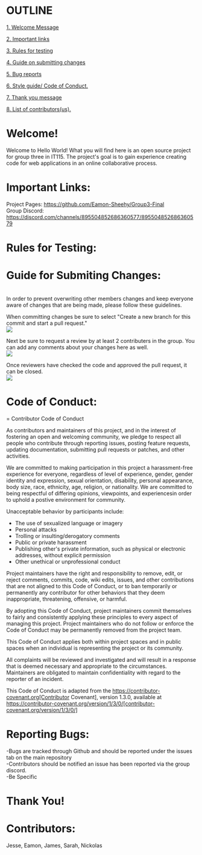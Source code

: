 

# OUTLINE

[1. Welcome Message](#welcome)

[2. Important links](#importantLinks)

[3. Rules for testing](#rulesfortesting)

[4. Guide on submitting changes](#guide)

[5.  Bug reports](#reportingBugs)

[6. Style guide/ Code of Conduct.](#codeofconduct)

[7. Thank you message](#thankyou)

[8. List of contributors(us).](#contributors)

# <a name="welcome">Welcome!</a> <br>
Welcome to Hello World! What you will find here is an open source project for group three in IT115. The project's goal is to gain experience creating code for web applications in an online collaborative process.

# <a name="importantLinks">Important Links:</a><br>
Project Pages: https://github.com/Eamon-Sheehy/Group3-Final<br>
Group Discord: https://discord.com/channels/895504852686360577/895504852686360579

# <a name="rulesfortesting">Rules for Testing:</a><br>

# <a name="guide">Guide for Submiting Changes:</a><br>

<br>
In order to prevent overwriting other members changes and keep everyone aware of changes that are being made, please follow these guidelines. <br>
  
  When committing changes be sure to select "Create a new branch for this commit and start a pull request." <br>
  <img src="https://i.imgur.com/Cc4ia6E.png"><br>
  
  Next be sure to request a review by at least 2 contributers in the group. You can add any comments about your changes here as well. <br>
  <img src="https://i.imgur.com/AosVxau.png"><br>
  
  Once reviewers have checked the code and approved the pull request, it can be closed. <br>
  <img src="https://i.imgur.com/sPqOGA5.png"><br>


# <a name="codeofconduct">Code of Conduct:</a><br>

= Contributor Code of Conduct

As contributors and maintainers of this project, and in the interest of fostering an open
and welcoming community, we pledge to respect all people who contribute through reporting
issues, posting feature requests, updating documentation, submitting pull requests or
patches, and other activities.

We are committed to making participation in this project a harassment-free experience for
everyone, regardless of level of experience, gender, gender identity and expression,
sexual orientation, disability, personal appearance, body size, race, ethnicity, age,
religion, or nationality. We are committed to being respectful of differing opinions,
viewpoints, and experiencesin order to uphold a postive environment for community.

Unacceptable behavior by participants include:

* The use of sexualized language or imagery
* Personal attacks
* Trolling or insulting/derogatory comments
* Public or private harassment
* Publishing other's private information, such as physical or electronic addresses,
  without explicit permission
* Other unethical or unprofessional conduct

Project maintainers have the right and responsibility to remove, edit, or reject comments,
commits, code, wiki edits, issues, and other contributions that are not aligned to this
Code of Conduct, or to ban temporarily or permanently any contributor for other behaviors
that they deem inappropriate, threatening, offensive, or harmful.

By adopting this Code of Conduct, project maintainers commit themselves to fairly and
consistently applying these principles to every aspect of managing this project. Project
maintainers who do not follow or enforce the Code of Conduct may be permanently removed
from the project team.

This Code of Conduct applies both within project spaces and in public spaces when an
individual is representing the project or its community.

All complaints will be reviewed and investigated and will result in a response that is deemed necessary and
appropriate to the circumstances. Maintainers are obligated to maintain confidentiality
with regard to the reporter of an incident.

This Code of Conduct is adapted from the
https://contributor-covenant.org[Contributor Covenant], version 1.3.0, available at
https://contributor-covenant.org/version/1/3/0/[contributor-covenant.org/version/1/3/0/]







# <a name="reportingBugs">Reporting Bugs:</a> <br>
-Bugs are tracked through Github and should be reported under the issues tab on the main repository<br>
-Contributors should be notified an issue has been reported via the group discord.<br>
-Be Specific

# <a name="thankyou">Thank You!</a> <br>

# <a name="contributors">Contributors:</a> <br>
Jesse, Eamon, James, Sarah, Nickolas
